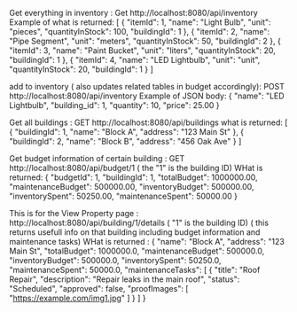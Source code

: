 Get everything in inventory :
Get http://localhost:8080/api/inventory
Example of what is returned:
[
    {
        "itemId": 1,
        "name": "Light Bulb",
        "unit": "pieces",
        "quantityInStock": 100,
        "buildingId": 1
    },
    {
        "itemId": 2,
        "name": "Pipe Segment",
        "unit": "meters",
        "quantityInStock": 50,
        "buildingId": 2
    },
    {
        "itemId": 3,
        "name": "Paint Bucket",
        "unit": "liters",
        "quantityInStock": 20,
        "buildingId": 1
    },
    {
        "itemId": 4,
        "name": "LED Lightbulb",
        "unit": "unit",
        "quantityInStock": 20,
        "buildingId": 1
    }
]

add to inventory ( also updates related tables in budget accordingly):
POST http://localhost:8080/api/inventory
Example of JSON body:
{
  "name": "LED Lightbulb",
  "building_id": 1,
  "quantity": 10,
  "price": 25.00
}

Get all buildings :
GET http://localhost:8080/api/buildings
what is returned:
[
    {
        "buildingId": 1,
        "name": "Block A",
        "address": "123 Main St"
    },
    {
        "buildingId": 2,
        "name": "Block B",
        "address": "456 Oak Ave"
    }
]

Get budget information of certain building :
GET http://localhost:8080/api/budget/1     ( the "1" is the building ID)
WHat is returned:
{
    "budgetId": 1,
    "buildingId": 1,
    "totalBudget": 1000000.00,
    "maintenanceBudget": 500000.00,
    "inventoryBudget": 500000.00,
    "inventorySpent": 50250.00,
    "maintenanceSpent": 50000.00
}

This is for the View Property page :
http://localhost:8080/api/building/1/details  ( "1" is the building ID) ( this returns usefull info on that building including budget information and maintenance tasks)
WHat is returned :
{
    "name": "Block A",
    "address": "123 Main St",
    "totalBudget": 1000000.0,
    "maintenanceBudget": 500000.0,
    "inventoryBudget": 500000.0,
    "inventorySpent": 50250.0,
    "maintenanceSpent": 50000.0,
    "maintenanceTasks": [
        {
            "title": "Roof Repair",
            "description": "Repair leaks in the main roof",
            "status": "Scheduled",
            "approved": false,
            "proofImages": [
                "https://example.com/img1.jpg"
            ]
        }
    ]
}